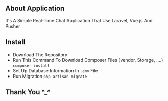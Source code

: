 
## About Application

It's A Simple Real-Time Chat Application That Use Laravel, Vue.js And Pusher

## Install

- Download The Repository
- Run This Command To Download Composer Files (vendor, Storage, ....)
    ` composer install `
- Set Up Database Information In `.env` File
- Run Migration
   ` php artisan migrate `
   
## Thank You ^_^
